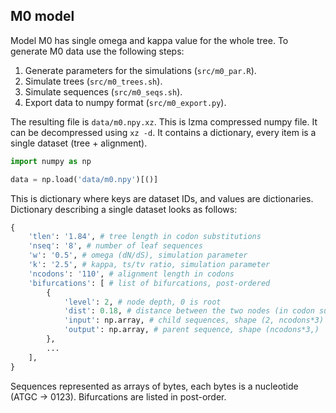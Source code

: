 ## M0 model
Model M0 has single omega and kappa value for the whole tree.
To generate M0 data use the following steps:

1. Generate parameters for the simulations (`src/m0_par.R`).
2. Simulate trees (`src/m0_trees.sh`).
3. Simulate sequences (`src/m0_seqs.sh`).
4. Export data to numpy format (`src/m0_export.py`).

The resulting file is `data/m0.npy.xz`. This is lzma compressed numpy
file. It can be decompressed using `xz -d`. It contains a dictionary,
every item is a single dataset (tree + alignment).

```python
import numpy as np

data = np.load('data/m0.npy')[()]
```

This is dictionary where keys are dataset IDs, and values are
dictionaries. Dictionary describing a single dataset looks as follows:

```python
{
    'tlen': '1.84', # tree length in codon substitutions
    'nseq': '8', # number of leaf sequences
    'w': '0.5', # omega (dN/dS), simulation parameter
    'k': '2.5', # kappa, ts/tv ratio, simulation parameter
    'ncodons': '110', # alignment length in codons
    'bifurcations': [ # list of bifurcations, post-ordered
        {
            'level': 2, # node depth, 0 is root
            'dist': 0.18, # distance between the two nodes (in codon substitions)
            'input': np.array, # child sequences, shape (2, ncodons*3)
            'output': np.array, # parent sequence, shape (ncodons*3,)
        },
        ...
    ],
}
```

Sequences represented as arrays of bytes, each bytes is a nucleotide
(ATGC -> 0123). Bifurcations are listed in post-order.
